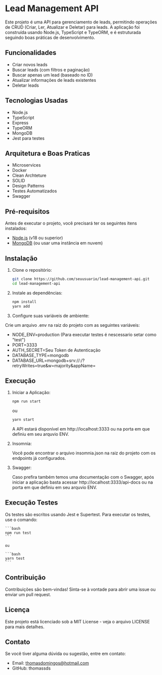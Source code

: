 # Lead Management API

Este projeto é uma API para gerenciamento de leads, permitindo operações de CRUD (Criar, Ler, Atualizar e Deletar) para leads. A aplicação foi construída usando Node.js, TypeScript e TypeORM, e é estruturada seguindo boas práticas de desenvolvimento.

## Funcionalidades

-   Criar novos leads
-   Buscar leads (com filtros e paginação)
-   Buscar apenas um lead (baseado no ID)
-   Atualizar informações de leads existentes
-   Deletar leads

## Tecnologias Usadas

-   Node.js
-   TypeScript
-   Express
-   TypeORM
-   MongoDB
-   Jest para testes

## Arquitetura e Boas Praticas

-   Microservices
-   Docker
-   Clean Archteture
-   SOLID
-   Design Patterns
-   Testes Automatizados
-   Swagger

## Pré-requisitos

Antes de executar o projeto, você precisará ter os seguintes itens instalados:

-   [Node.js](https://nodejs.org/) (v18 ou superior)
-   [MongoDB](https://www.mongodb.com/try/download/community) (ou usar uma instância em nuvem)

## Instalação

1.  Clone o repositório:

    ```bash
    git clone https://github.com/seuusuario/lead-management-api.git
    cd lead-management-api

    ```

2.  Instale as dependências:

    ```bash
    npm install
    yarn add
    ```

3.  Configure suas variáveis de ambiente:

Crie um arquivo .env na raiz do projeto com as seguintes variáveis:

-   NODE_ENV=production (Para executar testes é nescessario setar como "test")
-   PORT=3333
-   AUTH_SECRET=Seu Token de Autenticação
-   DATABASE_TYPE=mongodb
-   DATABASE_URL=mongodb+srv://<user>:<password>/?retryWrites=true&w=majority&appName=<database>

## Execução

1. Iniciar a Aplicação:

    ```bash
    npm run start
    ```

    ou

    ```bash
    yarn start
    ```

    A API estará disponível em http://localhost:3333 ou na porta em que definiu em seu arquvio ENV.

2. Insomnia:

    Você pode encontrar o arquivo insomnia.json na raiz do projeto com os endpoints já configurados.

3. Swagger:

    Caso prefira também temos uma documentação com o Swagger, após iniciar a aplicação basta acessar http://localhost:3333/api-docs ou na porta em que definiu em seu arquvio ENV.

## Execução Testes

Os testes são escritos usando Jest e Supertest. Para executar os testes, use o comando:

    ```bash
    npm run test
    ```

    ou

    ```bash
    yarn test
    ```

## Contribuição

Contribuições são bem-vindas! Sinta-se à vontade para abrir uma issue ou enviar um pull request.

## Licença

Este projeto está licenciado sob a MIT License - veja o arquivo LICENSE para mais detalhes.

## Contato

Se você tiver alguma dúvida ou sugestão, entre em contato:

-   Email: thomasdomingos@hotmail.com
-   GitHub: thomassds
